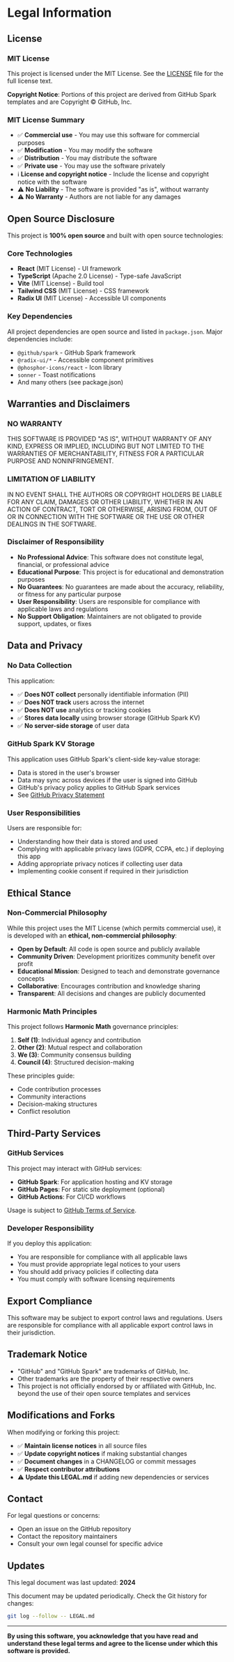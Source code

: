 # Legal Information

## License

### MIT License

This project is licensed under the MIT License. See the [LICENSE](LICENSE) file for the full license text.

**Copyright Notice**: Portions of this project are derived from GitHub Spark templates and are Copyright © GitHub, Inc.

### MIT License Summary

- ✅ **Commercial use** - You may use this software for commercial purposes
- ✅ **Modification** - You may modify the software
- ✅ **Distribution** - You may distribute the software
- ✅ **Private use** - You may use the software privately
- ℹ️ **License and copyright notice** - Include the license and copyright notice with the software
- ⚠️ **No Liability** - The software is provided "as is", without warranty
- ⚠️ **No Warranty** - Authors are not liable for any damages

## Open Source Disclosure

This project is **100% open source** and built with open source technologies:

### Core Technologies
- **React** (MIT License) - UI framework
- **TypeScript** (Apache 2.0 License) - Type-safe JavaScript
- **Vite** (MIT License) - Build tool
- **Tailwind CSS** (MIT License) - CSS framework
- **Radix UI** (MIT License) - Accessible UI components

### Key Dependencies
All project dependencies are open source and listed in `package.json`. Major dependencies include:
- `@github/spark` - GitHub Spark framework
- `@radix-ui/*` - Accessible component primitives
- `@phosphor-icons/react` - Icon library
- `sonner` - Toast notifications
- And many others (see package.json)

## Warranties and Disclaimers

### NO WARRANTY

THIS SOFTWARE IS PROVIDED "AS IS", WITHOUT WARRANTY OF ANY KIND, EXPRESS OR IMPLIED, INCLUDING BUT NOT LIMITED TO THE WARRANTIES OF MERCHANTABILITY, FITNESS FOR A PARTICULAR PURPOSE AND NONINFRINGEMENT.

### LIMITATION OF LIABILITY

IN NO EVENT SHALL THE AUTHORS OR COPYRIGHT HOLDERS BE LIABLE FOR ANY CLAIM, DAMAGES OR OTHER LIABILITY, WHETHER IN AN ACTION OF CONTRACT, TORT OR OTHERWISE, ARISING FROM, OUT OF OR IN CONNECTION WITH THE SOFTWARE OR THE USE OR OTHER DEALINGS IN THE SOFTWARE.

### Disclaimer of Responsibility

- **No Professional Advice**: This software does not constitute legal, financial, or professional advice
- **Educational Purpose**: This project is for educational and demonstration purposes
- **No Guarantees**: No guarantees are made about the accuracy, reliability, or fitness for any particular purpose
- **User Responsibility**: Users are responsible for compliance with applicable laws and regulations
- **No Support Obligation**: Maintainers are not obligated to provide support, updates, or fixes

## Data and Privacy

### No Data Collection

This application:
- ✅ **Does NOT collect** personally identifiable information (PII)
- ✅ **Does NOT track** users across the internet
- ✅ **Does NOT use** analytics or tracking cookies
- ✅ **Stores data locally** using browser storage (GitHub Spark KV)
- ✅ **No server-side storage** of user data

### GitHub Spark KV Storage

This application uses GitHub Spark's client-side key-value storage:
- Data is stored in the user's browser
- Data may sync across devices if the user is signed into GitHub
- GitHub's privacy policy applies to GitHub Spark services
- See [GitHub Privacy Statement](https://docs.github.com/en/site-policy/privacy-policies/github-general-privacy-statement)

### User Responsibilities

Users are responsible for:
- Understanding how their data is stored and used
- Complying with applicable privacy laws (GDPR, CCPA, etc.) if deploying this app
- Adding appropriate privacy notices if collecting user data
- Implementing cookie consent if required in their jurisdiction

## Ethical Stance

### Non-Commercial Philosophy

While this project uses the MIT License (which permits commercial use), it is developed with an **ethical, non-commercial philosophy**:

- **Open by Default**: All code is open source and publicly available
- **Community Driven**: Development prioritizes community benefit over profit
- **Educational Mission**: Designed to teach and demonstrate governance concepts
- **Collaborative**: Encourages contribution and knowledge sharing
- **Transparent**: All decisions and changes are publicly documented

### Harmonic Math Principles

This project follows **Harmonic Math** governance principles:
1. **Self (1)**: Individual agency and contribution
2. **Other (2)**: Mutual respect and collaboration
3. **We (3)**: Community consensus building
4. **Council (4)**: Structured decision-making

These principles guide:
- Code contribution processes
- Community interactions
- Decision-making structures
- Conflict resolution

## Third-Party Services

### GitHub Services

This project may interact with GitHub services:
- **GitHub Spark**: For application hosting and KV storage
- **GitHub Pages**: For static site deployment (optional)
- **GitHub Actions**: For CI/CD workflows

Usage is subject to [GitHub Terms of Service](https://docs.github.com/en/site-policy/github-terms/github-terms-of-service).

### Developer Responsibility

If you deploy this application:
- You are responsible for compliance with all applicable laws
- You must provide appropriate legal notices to your users
- You should add privacy policies if collecting data
- You must comply with software licensing requirements

## Export Compliance

This software may be subject to export control laws and regulations. Users are responsible for compliance with all applicable export control laws in their jurisdiction.

## Trademark Notice

- "GitHub" and "GitHub Spark" are trademarks of GitHub, Inc.
- Other trademarks are the property of their respective owners
- This project is not officially endorsed by or affiliated with GitHub, Inc. beyond the use of their open source templates and services

## Modifications and Forks

When modifying or forking this project:
- ✅ **Maintain license notices** in all source files
- ✅ **Update copyright notices** if making substantial changes
- ✅ **Document changes** in a CHANGELOG or commit messages
- ✅ **Respect contributor attributions**
- ⚠️ **Update this LEGAL.md** if adding new dependencies or services

## Contact

For legal questions or concerns:
- Open an issue on the GitHub repository
- Contact the repository maintainers
- Consult your own legal counsel for specific advice

## Updates

This legal document was last updated: **2024**

This document may be updated periodically. Check the Git history for changes:
```bash
git log --follow -- LEGAL.md
```

---

**By using this software, you acknowledge that you have read and understand these legal terms and agree to the license under which this software is provided.**
